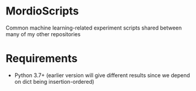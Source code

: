 # MordioScripts
Common machine learning-related experiment scripts shared between many of my other repositories

# Requirements

- Python 3.7+ (earlier version will give different results since we depend on dict being insertion-ordered)
